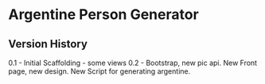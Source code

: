 # Argentine Person Generator   

## Version History  
0.1 - Initial Scaffolding - some views
0.2 - Bootstrap, new pic api. New Front page, new design. New Script for generating argentine.